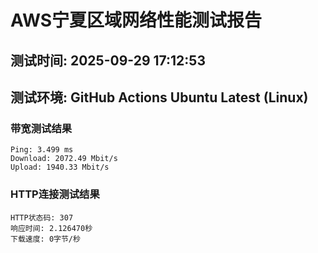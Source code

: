 # AWS宁夏区域网络性能测试报告
## 测试时间: 2025-09-29 17:12:53
## 测试环境: GitHub Actions Ubuntu Latest (Linux)

### 带宽测试结果
```
Ping: 3.499 ms
Download: 2072.49 Mbit/s
Upload: 1940.33 Mbit/s
```

### HTTP连接测试结果
```
HTTP状态码: 307
响应时间: 2.126470秒
下载速度: 0字节/秒
```

